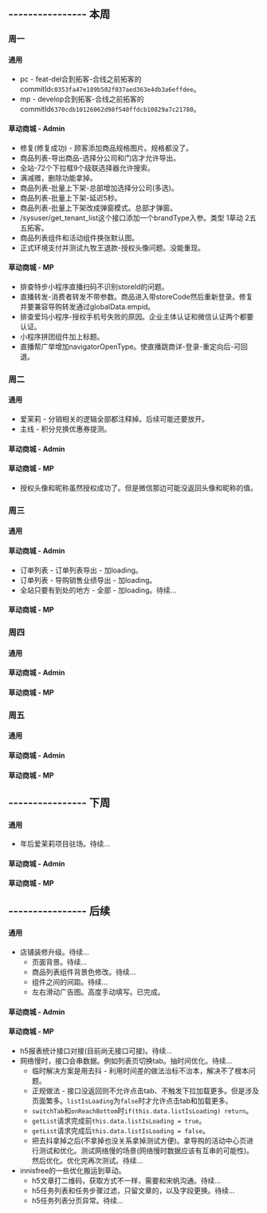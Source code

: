 ## ---------------- 本周

### 周一
#### 通用
* pc - feat-del合到拓客-合线之前拓客的commitId`c0353fa47e189b502f037aed363e4db3a6effdee`。
* mp - develop合到拓客-合线之前拓客的commitId`6370cdb10126062d98f540ffdcb10829a7c21780`。
#### 草动商城 - Admin
* 修复(修复成功) - 顾客添加商品规格图片。规格都没了。
* 商品列表-导出商品-选择分公司和门店才允许导出。
* 全站-72个下拉框9个级联选择器允许搜索。
* 满减赠，删除功能拿掉。
* 商品列表-批量上下架-总部增加选择分公司(多选)。
* 商品列表-批量上下架-延迟5秒。
* 商品列表-批量上下架改成弹窗模式。总部才弹窗。
* /sysuser/get_tenant_list这个接口添加一个brandType入参。类型 1草动 2五五拓客。
* 商品列表组件和活动组件换张默认图。
* 正式环境支付并测试九牧王退款-授权头像问题。没能重现。
#### 草动商城 - MP
* 排查特步小程序直播扫码不识别storeId的问题。
* 直播转发-消费者转发不带参数。商品进入带storeCode然后重新登录。修复并要兼容导购转发通过globalData.empid。
* 排查爱玛小程序-授权手机号失败的原因。企业主体认证和微信认证两个都要认证。
* 小程序拼团组件加上标题。
* 直播帮广举增加navigatorOpenType。使直播跳商详-登录-重定向后-可回退。

### 周二
#### 通用
* 爱茉莉 - 分销相关的逻辑全部都注释掉。后续可能还要放开。
* 主线 - 积分兑换优惠券提测。
#### 草动商城 - Admin
#### 草动商城 - MP
* 授权头像和昵称虽然授权成功了。但是微信那边可能没返回头像和昵称的值。

### 周三
#### 通用
#### 草动商城 - Admin
* 订单列表 - 订单列表导出 - 加loading。
* 订单列表 - 导购销售业绩导出 - 加loading。
* 全站只要有到处的地方 - 全部 - 加loading。待续...
#### 草动商城 - MP

### 周四
#### 通用
#### 草动商城 - Admin
#### 草动商城 - MP

### 周五
#### 通用
#### 草动商城 - Admin
#### 草动商城 - MP

## ---------------- 下周
#### 通用
* 年后爱茉莉项目驻场。待续...
#### 草动商城 - Admin
#### 草动商城 - MP

## ---------------- 后续
#### 通用
* 店铺装修升级。待续...
  - 页面背景。待续...
  - 商品列表组件背景色修改。待续...
  - 组件之间的间距。待续...
  - 左右滑动广告图。高度手动填写。已完成。
#### 草动商城 - Admin
#### 草动商城 - MP
* h5报表统计接口对接(目前尚无接口可接)。待续...
* 网络慢时，接口会串数据。例如列表页切换tab。抽时间优化。待续...
  - 临时解决方案是用去抖 - 利用时间差的做法治标不治本，解决不了根本问题。
  - 正规做法 - 接口没返回则不允许点击tab、不触发下拉加载更多。但是涉及页面繁多。`listIsLoading`为`false`时才允许点击tab和加载更多。
  - `switchTab`和`onReachBottom`时`if(this.data.listIsLoading) return`。
  - `getList`请求完成前`this.data.listIsLoading = true`。
  - `getList`请求完成后`this.data.listIsLoading = false`。
  - 把去抖拿掉之后(不拿掉也没关系拿掉测试方便)。拿导购的活动中心页进行测试和优化。测试网络慢的场景(网络慢时数据应该有互串的可能性)。然后优化。优化完再次测试。待续...
* innisfree的一些优化搬运到草动。
  - h5文章打二维码，获取方式不一样，需要和宋帆沟通。待续...
  - h5任务列表和任务步骤过滤，只留文章的，以及字段更换。待续...
  - h5任务列表分页异常。待续...
